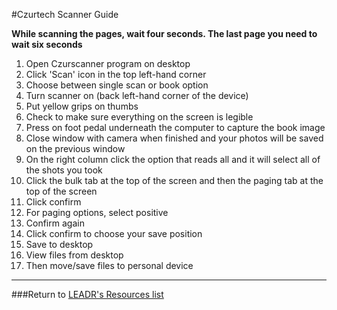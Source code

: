 #Czurtech Scanner Guide

**While scanning the pages, wait four seconds. The last page you need to wait six seconds**

1. Open Czurscanner program on desktop
2. Click 'Scan' icon in the top left-hand corner
3. Choose between single scan or book option
4. Turn scanner on (back left-hand corner of the device)
5. Put yellow grips on thumbs
6. Check to make sure everything on the screen is legible
7. Press on foot pedal underneath the computer to capture the book image
8. Close window with camera when finished and your photos will be saved on the previous window
9. On the right column click the option that reads all and it will select all of the shots you took
10. Click the bulk tab at the top of the screen and then the paging tab at the top of the screen
11. Click confirm
12. For paging options, select positive
13. Confirm again
14. Click confirm to choose your save position
15. Save to desktop
16. View files from desktop
17. Then move/save files to personal device

-----
###Return to [LEADR's Resources list](https://github.com/leadr-msu/Resources)
